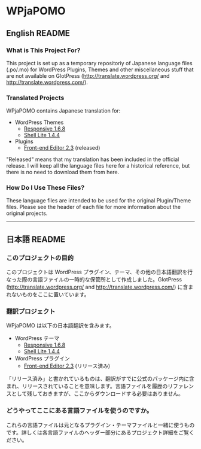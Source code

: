 # WPjaPOMO

## English README

### What is This Project For?
This project is set up as a temporary repositoriy of Japanese language files (.po/.mo) for WordPress Plugins, Themes and other miscellaneous stuff that are not available on GlotPress (http://translate.wordpress.org/ and http://translate.wordpress.com/).

### Translated Projects

WPjaPOMO contains Japanese translation for:

* WordPress Themes
  * [Responsive 1.6.8](http://wordpress.org/extend/themes/responsive)
  * [Shell Lite 1.4.4](http://wordpress.org/extend/themes/shell-lite)
* Plugins
  * [Front-end Editor 2.3](http://wordpress.org/extend/plugins/front-end-editor/) (released)

"Released" means that my translation has been included in the official release. I will keep all the language files here for a historical reference, but there is no need to download them from here.

### How Do I Use These Files?
These language files are intended to be used for the original Plugin/Theme files. Please see the header of each file for more information about the original projects.

-----

## 日本語 README

### このプロジェクトの目的
このプロジェクトは WordPress プラグイン、テーマ、その他の日本語翻訳を行なった際の言語ファイルの一時的な保管所として作成しました。GlotPress (http://translate.wordpress.org/ and http://translate.wordpress.com/) に含まれないものをここに置いています。

### 翻訳プロジェクト

WPjaPOMO は以下の日本語翻訳を含みます。

* WordPress テーマ
  * [Responsive 1.6.8](http://wordpress.org/extend/themes/responsive)
  * [Shell Lite 1.4.4](http://wordpress.org/extend/themes/shell-lite)
* WordPress プラグイン
  * [Front-end Editor 2.3](http://wordpress.org/extend/plugins/front-end-editor/) (リリース済み)

「リリース済み」と書かれているものは、翻訳がすでに公式のパッケージ内に含まれ、リリースされていることを意味します。言語ファイルを履歴のリファレンスとして残しておきますが、ここからダウンロードする必要はありません。

### どうやってここにある言語ファイルを使うのですか。
これらの言語ファイルは元となるプラグイン・テーマファイルと一緒に使うものです。詳しくは各言語ファイルのヘッダー部分にあるプロジェクト詳細をご覧ください。